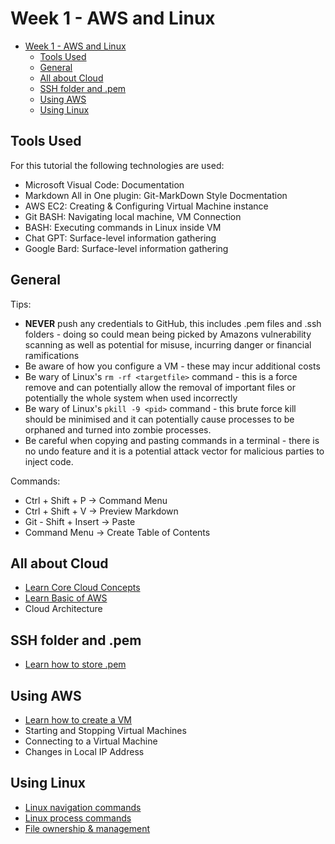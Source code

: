 # Week 1 - AWS and Linux

- [Week 1 - AWS and Linux](#week-1---aws-and-linux)
  - [Tools Used](#tools-used)
  - [General](#general)
  - [All about Cloud](#all-about-cloud)
  - [SSH folder and .pem](#ssh-folder-and-pem)
  - [Using AWS](#using-aws)
  - [Using Linux](#using-linux)

## Tools Used
For this tutorial the following technologies are used:
* Microsoft Visual Code: Documentation
* Markdown All in One plugin: Git-MarkDown Style Docmentation 
* AWS EC2: Creating & Configuring Virtual Machine instance
* Git BASH: Navigating local machine, VM Connection
* BASH: Executing commands in Linux inside VM
* Chat GPT: Surface-level information gathering
* Google Bard: Surface-level information gathering

## General
Tips:
* **NEVER** push any credentials to GitHub, this includes .pem files and .ssh folders - doing so could mean being picked by Amazons vulnerability scanning as well as potential for misuse, incurring danger or financial ramifications
* Be aware of how you configure a VM - these may incur additional costs
* Be wary of Linux's ```rm -rf <targetfile>``` command - this is a force remove and can potentially allow the removal of important files or potentially the whole system when used incorrectly
* Be wary of Linux's ```pkill -9 <pid>``` command - this brute force kill should be minimised and it can potentially cause processes to be orphaned and turned into zombie processes.
* Be careful when copying and pasting commands in a terminal - there is no undo feature and it is a potential attack vector for malicious parties to inject code.

Commands:
* Ctrl + Shift + P -> Command Menu
* Ctrl + Shift + V -> Preview Markdown
* Git - Shift + Insert -> Paste
* Command Menu -> Create Table of Contents

## All about Cloud
* [Learn Core Cloud Concepts](WhatIsCloud)
* [Learn Basic of AWS](AWS)
* Cloud Architecture

## SSH folder and .pem
* [Learn how to store .pem](StoringSSH)

## Using AWS
* [Learn how to create a VM](CreatingAVM)
* Starting and Stopping Virtual Machines
* Connecting to a Virtual Machine
* Changes in Local IP Address

## Using Linux
* [Linux navigation commands](Linux)
* [Linux process commands](Linux2)
* [File ownership & management](FileOwnership&Management)
